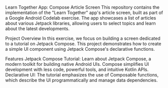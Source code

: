 Learn Together App: Compose Article Screen
This repository contains the implementation of the "Learn Together" app's article screen, built as part of a Google Android Codelab exercise. The app showcases a list of articles about various Jetpack libraries, allowing users to select topics and learn about the latest developments.

Project Overview
In this exercise, we focus on building a screen dedicated to a tutorial on Jetpack Compose. This project demonstrates how to create a simple UI component using Jetpack Compose's declarative functions.

Features
Jetpack Compose Tutorial: Learn about Jetpack Compose, a modern toolkit for building native Android UIs. Compose simplifies UI development with less code, powerful tools, and intuitive Kotlin APIs.
Declarative UI: The tutorial emphasizes the use of Composable functions, which describe the UI programmatically and manage data dependencies.
